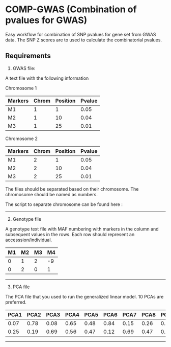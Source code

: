 # COMP-GWAS (Combination of pvalues for GWAS)
Easy workflow for combination of SNP pvalues for gene set from GWAS data. The SNP Z scores are to used to calculate the combinatorial pvalues. 


## Requirements
1. GWAS file:

A text file with the following information

Chromosome 1

|Markers|Chrom|Position|Pvalue|
|----|----|----|----|
|M1|1|1|0.05|
|M2|1|10|0.04|
|M3|1|25|0.01|

Chromosome 2

|Markers|Chrom|Position|Pvalue|
|----|----|----|----|
|M1|2|1|0.05|
|M2|2|10|0.04|
|M3|2|25|0.01|

The files should be separated based on their chromosome. The chromosome should be named as numbers. 

The script to separate chromosome can be found here : 
***
2. Genotype file

A genotype text file with MAF numbering with markers in the column and subsequent values in the rows. Each row should represent an accesssion/individual.

|M1|M2|M3|M4|
|----|---|---|---|
|0|1|2|-9|
|0|2|0|1|
***
3. PCA file

The PCA file that you used to run the generalized linear model. 10 PCAs are preferred. 

|PCA1|PCA2|PCA3|PCA4|PCA5|PCA6|PCA7|PCA8|PCA9|PCA10|
|---|---|---|---|---|---|---|---|---|---|
|0.07|0.78|0.08|0.65|0.48|0.84|0.15|0.26|0.47|0.15|
|0.25|0.19|0.69|0.56|0.47|0.12|0.69|0.47|0.59|0.33|
***







